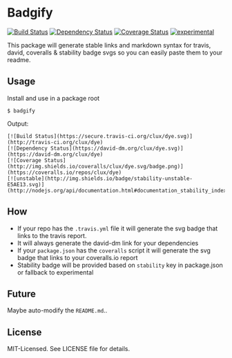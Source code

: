 # Badgify
[![Build Status](https://secure.travis-ci.org/clux/badgify.svg)](http://travis-ci.org/clux/badgify)
[![Dependency Status](https://david-dm.org/clux/badgify.svg)](https://david-dm.org/clux/badgify)
[![Coverage Status](http://img.shields.io/coveralls/clux/badgify.svg)](https://coveralls.io/r/clux/badgify)
[![experimental](http://img.shields.io/badge/stability-experimental-DD5F0A.svg)](http://nodejs.org/api/documentation.html#documentation_stability_index)

This package will generate stable links and markdown syntax for travis, david, coveralls & stability badge svgs so you can easily paste them to your readme.

## Usage
Install and use in a package root

```
$ badgify
```

Output:

```
[![Build Status](https://secure.travis-ci.org/clux/dye.svg)](http://travis-ci.org/clux/dye)
[![Dependency Status](https://david-dm.org/clux/dye.svg)](https://david-dm.org/clux/dye)
[![Coverage Status](http://img.shields.io/coveralls/clux/dye.svg/badge.png)](https://coveralls.io/repos/clux/dye)
[![unstable](http://img.shields.io/badge/stability-unstable-E5AE13.svg)](http://nodejs.org/api/documentation.html#documentation_stability_index)
```

## How
- If your repo has the `.travis.yml` file it will generate the svg badge that links to the travis report.
- It will always generate the david-dm link for your dependencies
- If your `package.json` has the `coveralls` script it will generate the svg badge that links to your coveralls.io report
- Stability badge will be provided based on `stability` key in package.json or fallback to experimental


## Future
Maybe auto-modify the `README.md`..

## License
MIT-Licensed. See LICENSE file for details.
